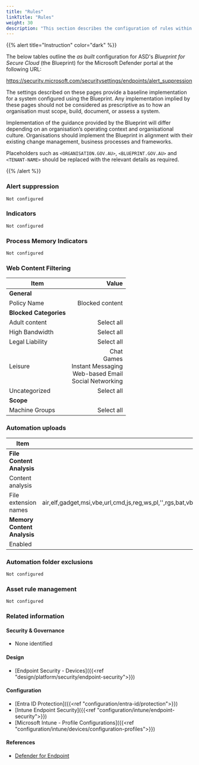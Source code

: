 ```yaml
---
title: "Rules"
linkTitle: "Rules"
weight: 30
description: "This section describes the configuration of rules within Microsoft Defender associated with systems built according to the guidance provided by ASD's Blueprint for Secure Cloud."
---
```


{{% alert title="Instruction" color="dark" %}}

The below tables outline the *as built* configuration for ASD's *Blueprint for Secure Cloud* (the Blueprint) for the Microsoft Defender portal at the following URL:

<https://security.microsoft.com/securitysettings/endpoints/alert_suppression>

The settings described on these pages provide a baseline implementation for a system configured using the Blueprint. Any implementation implied by these pages should not be considered as prescriptive as to how an organisation must scope, build, document, or assess a system.

Implementation of the guidance provided by the Blueprint will differ depending on an organisation’s operating context and organisational culture. Organisations should implement the Blueprint in alignment with their existing change management, business processes and frameworks.

Placeholders such as `<ORGANISATION.GOV.AU>`, `<BLUEPRINT.GOV.AU>` and `<TENANT-NAME>` should be replaced with the relevant details as required.

{{% /alert %}}

### Alert suppression

`Not configured`

### Indicators

`Not configured`

### Process Memory Indicators

`Not configured`

### Web Content Filtering

| Item                   |                                                                      Value |
| ---------------------- | -------------------------------------------------------------------------: |
| **General**            |                                                                            |
| Policy Name            |                                                                Blocked content |
| **Blocked Categories** |                                                                            |
| Adult content          |                                                                 Select all |
| High Bandwidth         |                                                                 Select all |
| Legal Liability        |                                                                 Select all |
| Leisure                | Chat<br>Games<br>Instant Messaging<br>Web-based Email<br>Social Networking |
| Uncategorized          |                                                                 Select all |
| **Scope**              |                                                                            |
| Machine Groups         |                                                                 Select all |

### Automation uploads

| Item                        |                                                                                                                       Value |
| --------------------------- | --------------------------------------------------------------------------------------------------------------------------: |
| **File Content Analysis**   |                                                                                                                             |
| Content analysis            |                                                                                                                          On |
| File extension names        | air,elf,gadget,msi,vbe,url,cmd,js,reg,ws,pl,'',rgs,bat,vbs,inf,cpl,vb,ps1,job,ko.gz,exe,wsf,dll,py,rb,sh,scr,ko,com,tcl,sys |
| **Memory Content Analysis** |                                                                                                                             |
| Enabled                     |                                                                                                                          On |

### Automation folder exclusions

`Not configured`

### Asset rule management

`Not configured`

### Related information

#### Security & Governance

* None identified
  
#### Design

* [Endpoint Security - Devices]({{<ref "design/platform/security/endpoint-security">}})

#### Configuration

* [Entra ID Protection]({{<ref "configuration/entra-id/protection">}})
* [Intune Endpoint Security]({{<ref "configuration/intune/endpoint-security">}})
* [Microsoft Intune - Profile Configurations]({{<ref "configuration/intune/devices/configuration-profiles">}})

#### References

* [Defender for Endpoint](https://learn.microsoft.com/microsoft-365/security/defender-endpoint)
